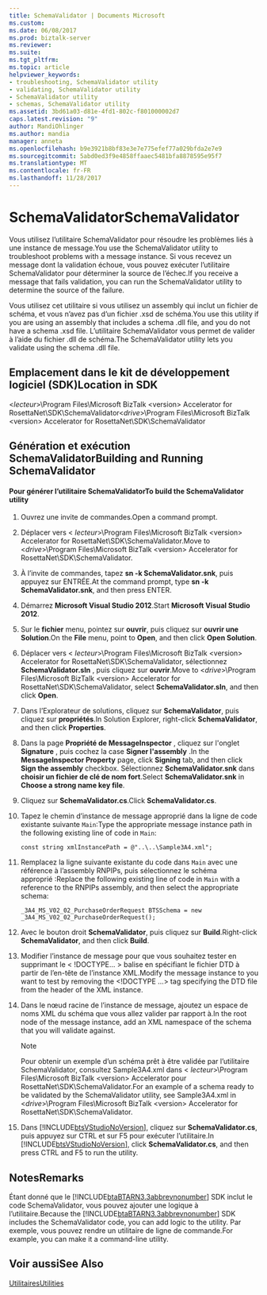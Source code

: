 ```yaml
---
title: SchemaValidator | Documents Microsoft
ms.custom: 
ms.date: 06/08/2017
ms.prod: biztalk-server
ms.reviewer: 
ms.suite: 
ms.tgt_pltfrm: 
ms.topic: article
helpviewer_keywords:
- troubleshooting, SchemaValidator utility
- validating, SchemaValidator utility
- SchemaValidator utility
- schemas, SchemaValidator utility
ms.assetid: 3bd61a03-d81e-4fd1-802c-f801000002d7
caps.latest.revision: "9"
author: MandiOhlinger
ms.author: mandia
manager: anneta
ms.openlocfilehash: b9e3921b8bf83e3e7e775efef77a029bfda2e7e9
ms.sourcegitcommit: 5abd0ed3f9e4858ffaaec5481bfa8878595e95f7
ms.translationtype: MT
ms.contentlocale: fr-FR
ms.lasthandoff: 11/28/2017
---
```

# <a name="schemavalidator"></a><span data-ttu-id="2e9b3-102">SchemaValidator</span><span class="sxs-lookup"><span data-stu-id="2e9b3-102">SchemaValidator</span></span>
<span data-ttu-id="2e9b3-103">Vous utilisez l’utilitaire SchemaValidator pour résoudre les problèmes liés à une instance de message.</span><span class="sxs-lookup"><span data-stu-id="2e9b3-103">You use the SchemaValidator utility to troubleshoot problems with a message instance.</span></span> <span data-ttu-id="2e9b3-104">Si vous recevez un message dont la validation échoue, vous pouvez exécuter l’utilitaire SchemaValidator pour déterminer la source de l’échec.</span><span class="sxs-lookup"><span data-stu-id="2e9b3-104">If you receive a message that fails validation, you can run the SchemaValidator utility to determine the source of the failure.</span></span>  
  
 <span data-ttu-id="2e9b3-105">Vous utilisez cet utilitaire si vous utilisez un assembly qui inclut un fichier de schéma, et vous n’avez pas d’un fichier .xsd de schéma.</span><span class="sxs-lookup"><span data-stu-id="2e9b3-105">You use this utility if you are using an assembly that includes a schema .dll file, and you do not have a schema .xsd file.</span></span> <span data-ttu-id="2e9b3-106">L’utilitaire SchemaValidator vous permet de valider à l’aide du fichier .dll de schéma.</span><span class="sxs-lookup"><span data-stu-id="2e9b3-106">The SchemaValidator utility lets you validate using the schema .dll file.</span></span>  
  
## <a name="location-in-sdk"></a><span data-ttu-id="2e9b3-107">Emplacement dans le kit de développement logiciel (SDK)</span><span class="sxs-lookup"><span data-stu-id="2e9b3-107">Location in SDK</span></span>  
 <span data-ttu-id="2e9b3-108">\<*lecteur*\>\Program Files\Microsoft BizTalk \<version\> Accelerator for RosettaNet\SDK\SchemaValidator</span><span class="sxs-lookup"><span data-stu-id="2e9b3-108">\<*drive*\>\Program Files\Microsoft BizTalk \<version\> Accelerator for RosettaNet\SDK\SchemaValidator</span></span>  
  
## <a name="building-and-running-schemavalidator"></a><span data-ttu-id="2e9b3-109">Génération et exécution SchemaValidator</span><span class="sxs-lookup"><span data-stu-id="2e9b3-109">Building and Running SchemaValidator</span></span>  
  
#### <a name="to-build-the-schemavalidator-utility"></a><span data-ttu-id="2e9b3-110">Pour générer l’utilitaire SchemaValidator</span><span class="sxs-lookup"><span data-stu-id="2e9b3-110">To build the SchemaValidator utility</span></span>  
  
1.  <span data-ttu-id="2e9b3-111">Ouvrez une invite de commandes.</span><span class="sxs-lookup"><span data-stu-id="2e9b3-111">Open a command prompt.</span></span>  
  
2.  <span data-ttu-id="2e9b3-112">Déplacer vers \< *lecteur*\>\Program Files\Microsoft BizTalk \<version\> Accelerator for RosettaNet\SDK\SchemaValidator.</span><span class="sxs-lookup"><span data-stu-id="2e9b3-112">Move to \<*drive*\>\Program Files\Microsoft BizTalk \<version\> Accelerator for RosettaNet\SDK\SchemaValidator.</span></span>  
  
3.  <span data-ttu-id="2e9b3-113">À l’invite de commandes, tapez **sn -k SchemaValidator.snk**, puis appuyez sur ENTRÉE.</span><span class="sxs-lookup"><span data-stu-id="2e9b3-113">At the command prompt, type **sn -k SchemaValidator.snk**, and then press ENTER.</span></span>  
  
4.  <span data-ttu-id="2e9b3-114">Démarrez **Microsoft Visual Studio 2012**.</span><span class="sxs-lookup"><span data-stu-id="2e9b3-114">Start **Microsoft Visual Studio 2012**.</span></span>  
  
5.  <span data-ttu-id="2e9b3-115">Sur le **fichier** menu, pointez sur **ouvrir**, puis cliquez sur **ouvrir une Solution**.</span><span class="sxs-lookup"><span data-stu-id="2e9b3-115">On the **File** menu, point to **Open**, and then click **Open Solution**.</span></span>  
  
6.  <span data-ttu-id="2e9b3-116">Déplacer vers \< *lecteur*\>\Program Files\Microsoft BizTalk \<version\> Accelerator for RosettaNet\SDK\SchemaValidator, sélectionnez **SchemaValidator.sln** , puis cliquez sur **ouvrir**.</span><span class="sxs-lookup"><span data-stu-id="2e9b3-116">Move to \<*drive*\>\Program Files\Microsoft BizTalk \<version\> Accelerator for RosettaNet\SDK\SchemaValidator, select **SchemaValidator.sln**, and then click **Open**.</span></span>  
  
7.  <span data-ttu-id="2e9b3-117">Dans l’Explorateur de solutions, cliquez sur **SchemaValidator**, puis cliquez sur **propriétés**.</span><span class="sxs-lookup"><span data-stu-id="2e9b3-117">In Solution Explorer, right-click **SchemaValidator**, and then click **Properties**.</span></span>  
  
8.  <span data-ttu-id="2e9b3-118">Dans la page **Propriété de MessageInspector**  , cliquez sur l'onglet **Signature** , puis cochez la case **Signer l'assembly** .</span><span class="sxs-lookup"><span data-stu-id="2e9b3-118">In the **MessageInspector Property**  page, click **Signing** tab, and then click **Sign the assembly** checkbox.</span></span> <span data-ttu-id="2e9b3-119">Sélectionnez **SchemaValidator.snk** dans **choisir un fichier de clé de nom fort**.</span><span class="sxs-lookup"><span data-stu-id="2e9b3-119">Select **SchemaValidator.snk** in **Choose a strong name key file**.</span></span>  
  
9. <span data-ttu-id="2e9b3-120">Cliquez sur **SchemaValidator.cs**.</span><span class="sxs-lookup"><span data-stu-id="2e9b3-120">Click **SchemaValidator.cs**.</span></span>  
  
10. <span data-ttu-id="2e9b3-121">Tapez le chemin d’instance de message approprié dans la ligne de code existante suivante `Main`:</span><span class="sxs-lookup"><span data-stu-id="2e9b3-121">Type the appropriate message instance path in the following existing line of code in `Main`:</span></span>  
  
    ```  
    const string xmlInstancePath = @"..\..\Sample3A4.xml";  
    ```  
  
11. <span data-ttu-id="2e9b3-122">Remplacez la ligne suivante existante du code dans `Main` avec une référence à l’assembly RNPIPs, puis sélectionnez le schéma approprié :</span><span class="sxs-lookup"><span data-stu-id="2e9b3-122">Replace the following existing line of code in `Main` with a reference to the RNPIPs assembly, and then select the appropriate schema:</span></span>  
  
    ```  
    _3A4_MS_V02_02_PurchaseOrderRequest BTSSchema = new _3A4_MS_V02_02_PurchaseOrderRequest();  
    ```  
  
12. <span data-ttu-id="2e9b3-123">Avec le bouton droit **SchemaValidator**, puis cliquez sur **Build**.</span><span class="sxs-lookup"><span data-stu-id="2e9b3-123">Right-click **SchemaValidator**, and then click **Build**.</span></span>  
  
13. <span data-ttu-id="2e9b3-124">Modifier l’instance de message pour que vous souhaitez tester en supprimant le \< \!DOCTYPE... \> balise en spécifiant le fichier DTD à partir de l’en-tête de l’instance XML.</span><span class="sxs-lookup"><span data-stu-id="2e9b3-124">Modify the message instance to you want to test by removing the \<\!DOCTYPE …\> tag specifying the DTD file from the header of the XML instance.</span></span>  
  
14. <span data-ttu-id="2e9b3-125">Dans le nœud racine de l’instance de message, ajoutez un espace de noms XML du schéma que vous allez valider par rapport à.</span><span class="sxs-lookup"><span data-stu-id="2e9b3-125">In the root node of the message instance, add an XML namespace of the schema that you will validate against.</span></span>  
  
    > [!NOTE]
    >  <span data-ttu-id="2e9b3-126">Pour obtenir un exemple d’un schéma prêt à être validée par l’utilitaire SchemaValidator, consultez Sample3A4.xml dans \< *lecteur*\>\Program Files\Microsoft BizTalk \<version\> Accelerator pour RosettaNet\SDK\SchemaValidator.</span><span class="sxs-lookup"><span data-stu-id="2e9b3-126">For an example of a schema ready to be validated by the SchemaValidator utility, see Sample3A4.xml in \<*drive*\>\Program Files\Microsoft BizTalk \<version\> Accelerator for RosettaNet\SDK\SchemaValidator.</span></span>  
  
15. <span data-ttu-id="2e9b3-127">Dans [!INCLUDE[btsVStudioNoVersion](../../includes/btsvstudionoversion-md.md)], cliquez sur **SchemaValidator.cs**, puis appuyez sur CTRL et sur F5 pour exécuter l’utilitaire.</span><span class="sxs-lookup"><span data-stu-id="2e9b3-127">In [!INCLUDE[btsVStudioNoVersion](../../includes/btsvstudionoversion-md.md)], click **SchemaValidator.cs**, and then press CTRL and F5 to run the utility.</span></span>  
  
## <a name="remarks"></a><span data-ttu-id="2e9b3-128">Notes</span><span class="sxs-lookup"><span data-stu-id="2e9b3-128">Remarks</span></span>  
 <span data-ttu-id="2e9b3-129">Étant donné que le [!INCLUDE[btaBTARN3.3abbrevnonumber](../../includes/btabtarn3-3abbrevnonumber-md.md)] SDK inclut le code SchemaValidator, vous pouvez ajouter une logique à l’utilitaire.</span><span class="sxs-lookup"><span data-stu-id="2e9b3-129">Because the [!INCLUDE[btaBTARN3.3abbrevnonumber](../../includes/btabtarn3-3abbrevnonumber-md.md)] SDK includes the SchemaValidator code, you can add logic to the utility.</span></span> <span data-ttu-id="2e9b3-130">Par exemple, vous pouvez rendre un utilitaire de ligne de commande.</span><span class="sxs-lookup"><span data-stu-id="2e9b3-130">For example, you can make it a command-line utility.</span></span>  
  
## <a name="see-also"></a><span data-ttu-id="2e9b3-131">Voir aussi</span><span class="sxs-lookup"><span data-stu-id="2e9b3-131">See Also</span></span>  
 [<span data-ttu-id="2e9b3-132">Utilitaires</span><span class="sxs-lookup"><span data-stu-id="2e9b3-132">Utilities</span></span>](../../adapters-and-accelerators/accelerator-rosettanet/utilities1.md)